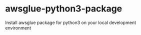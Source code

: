 # awsglue-python3-package
Install awsglue package for python3 on your local development environment
